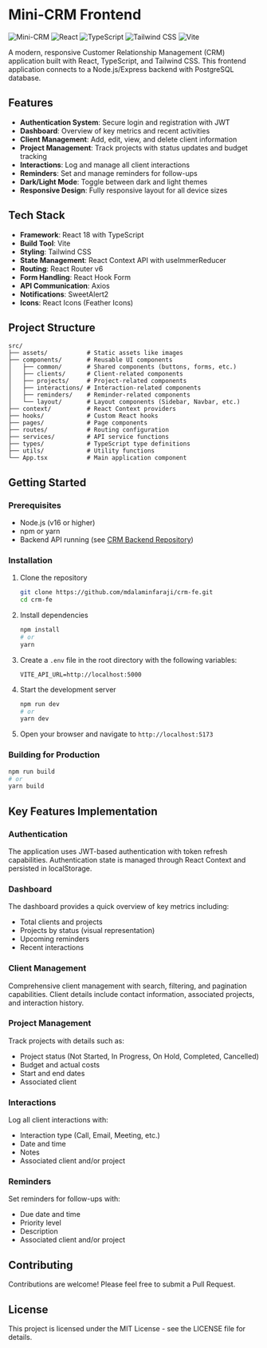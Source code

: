 # Mini-CRM Frontend

![Mini-CRM](https://img.shields.io/badge/Mini--CRM-Frontend-blue)
![React](https://img.shields.io/badge/React-18.x-61DAFB)
![TypeScript](https://img.shields.io/badge/TypeScript-5.x-3178C6)
![Tailwind CSS](https://img.shields.io/badge/Tailwind%20CSS-3.x-38B2AC)
![Vite](https://img.shields.io/badge/Vite-5.x-646CFF)

A modern, responsive Customer Relationship Management (CRM) application built with React, TypeScript, and Tailwind CSS. This frontend application connects to a Node.js/Express backend with PostgreSQL database.

## Features

- **Authentication System**: Secure login and registration with JWT
- **Dashboard**: Overview of key metrics and recent activities
- **Client Management**: Add, edit, view, and delete client information
- **Project Management**: Track projects with status updates and budget tracking
- **Interactions**: Log and manage all client interactions
- **Reminders**: Set and manage reminders for follow-ups
- **Dark/Light Mode**: Toggle between dark and light themes
- **Responsive Design**: Fully responsive layout for all device sizes

## Tech Stack

- **Framework**: React 18 with TypeScript
- **Build Tool**: Vite
- **Styling**: Tailwind CSS
- **State Management**: React Context API with useImmerReducer
- **Routing**: React Router v6
- **Form Handling**: React Hook Form
- **API Communication**: Axios
- **Notifications**: SweetAlert2
- **Icons**: React Icons (Feather Icons)

## Project Structure

```
src/
├── assets/           # Static assets like images
├── components/       # Reusable UI components
│   ├── common/       # Shared components (buttons, forms, etc.)
│   ├── clients/      # Client-related components
│   ├── projects/     # Project-related components
│   ├── interactions/ # Interaction-related components
│   ├── reminders/    # Reminder-related components
│   └── layout/       # Layout components (Sidebar, Navbar, etc.)
├── context/          # React Context providers
├── hooks/            # Custom React hooks
├── pages/            # Page components
├── routes/           # Routing configuration
├── services/         # API service functions
├── types/            # TypeScript type definitions
├── utils/            # Utility functions
└── App.tsx           # Main application component
```

## Getting Started

### Prerequisites

- Node.js (v16 or higher)
- npm or yarn
- Backend API running (see [CRM Backend Repository](https://github.com/mdalaminfaraji/crm-be))

### Installation

1. Clone the repository
   ```bash
   git clone https://github.com/mdalaminfaraji/crm-fe.git
   cd crm-fe
   ```

2. Install dependencies
   ```bash
   npm install
   # or
   yarn
   ```

3. Create a `.env` file in the root directory with the following variables:
   ```
   VITE_API_URL=http://localhost:5000
   ```

4. Start the development server
   ```bash
   npm run dev
   # or
   yarn dev
   ```

5. Open your browser and navigate to `http://localhost:5173`

### Building for Production

```bash
npm run build
# or
yarn build
```

## Key Features Implementation

### Authentication

The application uses JWT-based authentication with token refresh capabilities. Authentication state is managed through React Context and persisted in localStorage.

### Dashboard

The dashboard provides a quick overview of key metrics including:
- Total clients and projects
- Projects by status (visual representation)
- Upcoming reminders
- Recent interactions

### Client Management

Comprehensive client management with search, filtering, and pagination capabilities. Client details include contact information, associated projects, and interaction history.

### Project Management

Track projects with details such as:
- Project status (Not Started, In Progress, On Hold, Completed, Cancelled)
- Budget and actual costs
- Start and end dates
- Associated client

### Interactions

Log all client interactions with:
- Interaction type (Call, Email, Meeting, etc.)
- Date and time
- Notes
- Associated client and/or project

### Reminders

Set reminders for follow-ups with:
- Due date and time
- Priority level
- Description
- Associated client and/or project

## Contributing

Contributions are welcome! Please feel free to submit a Pull Request.

## License

This project is licensed under the MIT License - see the LICENSE file for details.

